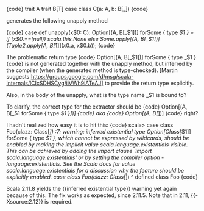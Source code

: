 {code}
trait A
trait B[T]
case class C(a: A, b: B[_])
{code}

generates the following unapply method

{code}
case <synthetic> def unapply(x$0: C): Option[(A, B[_$1])] forSome { type _$1 } =
  if (x$0.==(null))
    scala.this.None
  else
    Some.apply[(A, B[_$1])](Tuple2.apply[A, B[_$1]](x$0.a, x$0.b));
{code}

The problematic return type
{code}
Option[(A, B[_$1])] forSome { type _$1 }
{code}
is not generated together with the unapply method, but inferred by the compiler (when the generated method is type-checked). [Martin suggests|https://groups.google.com/d/msg/scala-internals/lCIcSDHSCyg/iiVWh9iATeAJ] to provide the return type explicitly.

Also, in the body of the unapply, what is the type name _$1 is bound to?

To clarify, the correct type for the extractor should be
{code}
  Option[(A, B[_$1 forSome { type _$1 }])]
{code}
aka
{code}
  Option[(A, B[_])]
{code}
right?

I hadn't realized how easy it is to hit this:
{code}
scala> case class Foo(clazz: Class[_])
<console>:7: warning: inferred existential type Option[Class[_$1]] forSome { type _$1 }, which cannot be expressed by wildcards,  should be enabled
by making the implicit value scala.language.existentials visible.
This can be achieved by adding the import clause 'import scala.language.existentials'
or by setting the compiler option -language:existentials.
See the Scala docs for value scala.language.existentials for a discussion
why the feature should be explicitly enabled.
       case class Foo(clazz: Class[_])
                  ^
defined class Foo
{code}

Scala 2.11.8 yields the {{inferred existential type}} warning yet again because of this.
The fix works as expected, since 2.11.5. Note that in 2.11, {{-Xsource:2.12}} is required.
